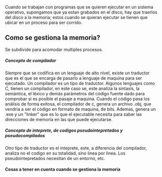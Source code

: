 Cuando se trabajan con programas que se quieren ejecutar en un sistema operativo, supongamos que ya estan grabados en el disco, hay que traerlos del disco a la memoria; estos cuando se quieran ejecutar se tienen que ubicar en un proceso para ser corrido. 
## Como se gestiona la memoria?
Se subdivide para acomodar multiples procesos.
##### Concepto de compilador
Siempre que se codifica en un lenguaje de alto nivel, existe un traductor que es el que se encarga de pasarlo a lenguaje de maquina para ser ejecutado. Un compilador es un tipo de traductor.
Algunos lenguajes como C, tienen un compilador, en este caso se, este analiza la sintaxis, la semántica, el léxico y demás parámetros del código fuente dado para comprobar si es posible el pasaje a maquina. 
Cuando el código pasa los análisis de forma exitosa, el compilador de c, genera un archivo .obj, que vendria a ser el código en formato de maquina, de bits. Ademas, genera un .exe y un "linker" que es lo que el ejecutable necesita para saber las direcciones de memoria en las que puede ejecutarse.
##### Concepto de inteprete, de codigos pseudointepretados y pseudocompilados
Otro tipo de traductor es el inteprete, este, a diferencia del compilador, analiza no el codigo en su totalidad, sino linea por linea. 
Los pseudointepretados necesitan de un entorno, etc. 


#### Cosas a tener en cuenta cuando se gestiona la memoria






